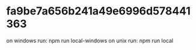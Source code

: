 # fa9be7a656b241a49e6996d578441363

on windows run: npm run local-windows
on unix run: npm run local